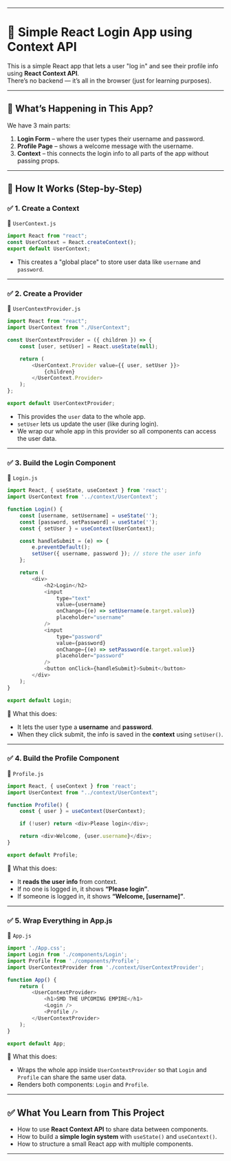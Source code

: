 
---

# 👋 Simple React Login App using Context API

This is a simple React app that lets a user "log in" and see their profile info using **React Context API**.  
There’s no backend — it’s all in the browser (just for learning purposes).

---

## 🧠 What’s Happening in This App?

We have 3 main parts:

1. **Login Form** – where the user types their username and password.
2. **Profile Page** – shows a welcome message with the username.
3. **Context** – this connects the login info to all parts of the app without passing props.

---

## 🔨 How It Works (Step-by-Step)

### ✅ 1. Create a Context
📄 `UserContext.js`

```js
import React from "react";
const UserContext = React.createContext();
export default UserContext;
```

- This creates a "global place" to store user data like `username` and `password`.

---

### ✅ 2. Create a Provider
📄 `UserContextProvider.js`

```js
import React from "react";
import UserContext from "./UserContext";

const UserContextProvider = ({ children }) => {
    const [user, setUser] = React.useState(null);

    return (
        <UserContext.Provider value={{ user, setUser }}>
            {children}
        </UserContext.Provider>
    );
};

export default UserContextProvider;
```

- This provides the `user` data to the whole app.
- `setUser` lets us update the user (like during login).
- We wrap our whole app in this provider so all components can access the user data.

---

### ✅ 3. Build the Login Component
📄 `Login.js`

```js
import React, { useState, useContext } from 'react';
import UserContext from '../context/UserContext';

function Login() {
    const [username, setUsername] = useState('');
    const [password, setPassword] = useState('');
    const { setUser } = useContext(UserContext);

    const handleSubmit = (e) => {
        e.preventDefault();
        setUser({ username, password }); // store the user info
    };

    return (
        <div>
            <h2>Login</h2>
            <input
                type="text"
                value={username}
                onChange={(e) => setUsername(e.target.value)}
                placeholder="username"
            />
            <input
                type="password"
                value={password}
                onChange={(e) => setPassword(e.target.value)}
                placeholder="password"
            />
            <button onClick={handleSubmit}>Submit</button>
        </div>
    );
}

export default Login;
```

🧾 What this does:

- It lets the user type a **username** and **password**.
- When they click submit, the info is saved in the **context** using `setUser()`.

---

### ✅ 4. Build the Profile Component
📄 `Profile.js`

```js
import React, { useContext } from 'react';
import UserContext from "../context/UserContext";

function Profile() {
    const { user } = useContext(UserContext);

    if (!user) return <div>Please login</div>;

    return <div>Welcome, {user.username}</div>;
}

export default Profile;
```

🧾 What this does:

- It **reads the user info** from context.
- If no one is logged in, it shows **“Please login”**.
- If someone is logged in, it shows **“Welcome, [username]”**.

---

### ✅ 5. Wrap Everything in App.js
📄 `App.js`

```js
import './App.css';
import Login from './components/Login';
import Profile from './components/Profile';
import UserContextProvider from './context/UserContextProvider';

function App() {
    return (
        <UserContextProvider>
            <h1>SMD THE UPCOMING EMPIRE</h1>
            <Login />
            <Profile />
        </UserContextProvider>
    );
}

export default App;
```

🧾 What this does:

- Wraps the whole app inside `UserContextProvider` so that `Login` and `Profile` can share the same user data.
- Renders both components: `Login` and `Profile`.

---

## ✅ What You Learn from This Project

- How to use **React Context API** to share data between components.
- How to build a **simple login system** with `useState()` and `useContext()`.
- How to structure a small React app with multiple components.

---



